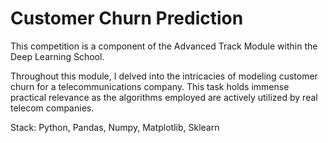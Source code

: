 # Customer Churn Prediction
This competition is a component of the Advanced Track Module within the Deep Learning School.

Throughout this module, I delved into the intricacies of modeling customer churn for a telecommunications company. This task holds immense practical relevance as the algorithms employed are actively utilized by real telecom companies.

Stack: Python, Pandas, Numpy, Matplotlib, Sklearn
